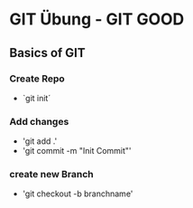 # GIT Übung - GIT GOOD

## Basics of GIT

### Create Repo
- `git init´

### Add changes
- 'git add .'
- 'git commit -m "Init Commit"'

### create new Branch
- 'git checkout -b branchname'
